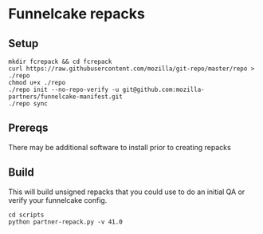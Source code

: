 Funnelcake repacks
==================

Setup
-----

```
mkdir fcrepack && cd fcrepack
curl https://raw.githubusercontent.com/mozilla/git-repo/master/repo > ./repo
chmod u+x ./repo
./repo init --no-repo-verify -u git@github.com:mozilla-partners/funnelcake-manifest.git
./repo sync
```

Prereqs
-------

There may be additional software to install prior to creating repacks

Build
-----

This will build unsigned repacks that you could use to do an initial QA or verify your funnelcake config.

```
cd scripts
python partner-repack.py -v 41.0
```
